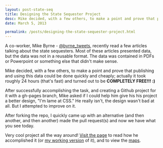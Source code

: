```yaml
---
layout: post-state-seq
title: Designing the State Sequester Project
desc: Mike decided, with a few others, to make a point and prove that publishing and using this data could be done quickly and cheaply; actually it took roughly 24 hours (that's fast) and turned out to be <strong>COMPLETELY FREE!!! :)</strong>
date: March 5, 2013

permalink: /posts/designing-the-state-sequester-project.html
---
```

A co-worker, Mike Byrne - [@byrne_tweets](http://twitter.com/byrne_tweets), recently read a few articles talking about the state sequesters. Most of these articles presented data, but the data was not in a reusable format. The data was contained in PDFs or Powerpoint or something else that didn't make sense.

Mike decided, with a few others, to make a point and prove that publishing and using this data could be done quickly and cheaply; actually it took roughly 24 hours (that's fast) and turned out to be __COMPLETELY FREE!!! :)__

After successfully accomplishing the task, and creating a Github project for it with a gh-pages branch, Mike asked if I could help him give his his project a better design, "I'm lame at CSS." He really isn't, the design wasn't bad at all. But I attempted to improve on it.

After forking the repo, I quickly came up with an alternative (and then another, and then another) made the pull request(s) and now we have what you see today.

Very cool project all the way around! [Visit the page](http://feomike.github.com/state_seq/) to read how he accomplished it (or [my working version](http://awolfe76.github.com/state_seq) of it), and to view the [maps](http://tiles.mapbox.com/feomike/map/map-cjk4bn33#4.00/39.53/-95.41).